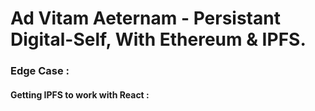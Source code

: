 # Ad Vitam Aeternam - Persistant Digital-Self, With Ethereum & IPFS. 

### Edge Case : 

#### Getting IPFS to work with React : 

